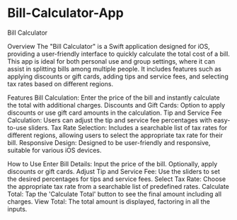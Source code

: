 # Bill-Calculator-App

Bill Calculator

Overview
The "Bill Calculator" is a Swift application designed for iOS, providing a user-friendly interface to quickly calculate the total cost of a bill. This app is ideal for both personal use and group settings, where it can assist in splitting bills among multiple people. It includes features such as applying discounts or gift cards, adding tips and service fees, and selecting tax rates based on different regions.

Features
Bill Calculation: Enter the price of the bill and instantly calculate the total with additional charges.
Discounts and Gift Cards: Option to apply discounts or use gift card amounts in the calculation.
Tip and Service Fee Calculation: Users can adjust the tip and service fee percentages with easy-to-use sliders.
Tax Rate Selection: Includes a searchable list of tax rates for different regions, allowing users to select the appropriate tax rate for their bill.
Responsive Design: Designed to be user-friendly and responsive, suitable for various iOS devices.

How to Use
Enter Bill Details: Input the price of the bill. Optionally, apply discounts or gift cards.
Adjust Tip and Service Fee: Use the sliders to set the desired percentages for tips and service fees.
Select Tax Rate: Choose the appropriate tax rate from a searchable list of predefined rates.
Calculate Total: Tap the 'Calculate Total' button to see the final amount including all charges.
View Total: The total amount is displayed, factoring in all the inputs.
